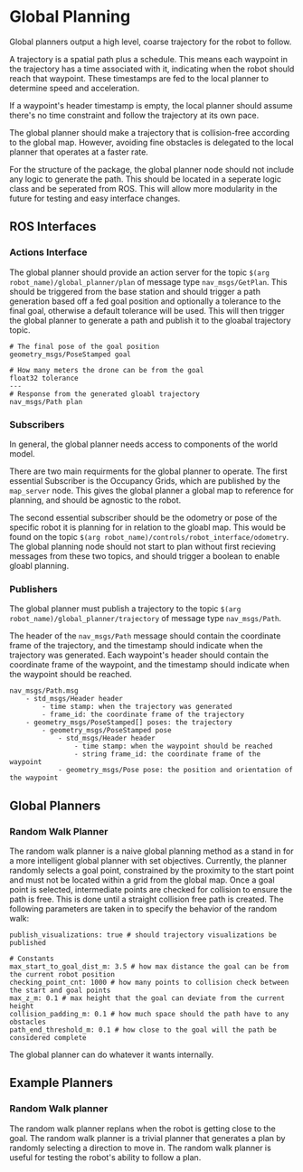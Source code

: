 # Global Planning

Global planners output a high level, coarse trajectory for the robot to follow. 

A trajectory is a spatial path plus a schedule. 
This means each waypoint in the trajectory has a time associated with it, indicating when the robot should reach that waypoint.
These timestamps are fed to the local planner to determine speed and acceleration.

If a waypoint's header timestamp is empty, the local planner should assume there's no time constraint and follow the trajectory at its own pace.

The global planner should make a trajectory that is collision-free according to the global map.
However, avoiding fine obstacles is delegated to the local planner that operates at a faster rate.

For the structure of the package, the global planner node should not include any logic to generate the path. This should be located in a seperate logic class and be seperated from ROS. This will allow more modularity in the future for testing and easy interface changes.

## ROS Interfaces

### Actions Interface
The global planner should provide an action server for the topic `$(arg robot_name)/global_planner/plan` of message type `nav_msgs/GetPlan`. This should be triggered from the base station and should trigger a path generation based off a fed goal position and optionally a tolerance to the final goal, otherwise a default tolerance will be used. This will then trigger the global planner to generate a path and publish it to the gloabal trajectory topic. 

```
# The final pose of the goal position
geometry_msgs/PoseStamped goal

# How many meters the drone can be from the goal
float32 tolerance
---
# Response from the generated gloabl trajectory
nav_msgs/Path plan 
```

### Subscribers
In general, the global planner needs access to components of the world model.

There are two main requirments for the global planner to operate. The first essential Subscriber is the Occupancy Grids, which are published by the `map_server` node. This gives the global planner a global map to reference for planning, and should be agnostic to the robot. 

The second essential subscriber should be the odometry or pose of the specific robot it is planning for in relation to the gloabl map. This would be found on the topic `$(arg robot_name)/controls/robot_interface/odometry`. The global planning node should not start to plan without first recieving messages from these two topics, and should trigger a boolean to enable gloabl planning.

### Publishers

The global planner must publish a trajectory to the topic `$(arg robot_name)/global_planner/trajectory` of message type `nav_msgs/Path`.

The header of the `nav_msgs/Path` message should contain the coordinate frame of the trajectory, and the timestamp should indicate when the trajectory was generated.
Each waypoint's header should contain the coordinate frame of the waypoint, and the timestamp should indicate when the waypoint should be reached.

```
nav_msgs/Path.msg
    - std_msgs/Header header
        - time stamp: when the trajectory was generated
        - frame_id: the coordinate frame of the trajectory
    - geometry_msgs/PoseStamped[] poses: the trajectory
        - geometry_msgs/PoseStamped pose
            - std_msgs/Header header
                - time stamp: when the waypoint should be reached
                - string frame_id: the coordinate frame of the waypoint
            - geometry_msgs/Pose pose: the position and orientation of the waypoint
```

## Global Planners
### Random Walk Planner

The random walk planner is a naive global planning method as a stand in for a more intelligent global planner with set objectives. Currently, the planner randomly selects a goal point, constrained by the proximity to the start point and must not be located within a grid from the global map. Once a goal point is selected, intermediate points are checked for collision to ensure the path is free. This is done until a straight collision free path is created. The following parameters are taken in to specify the behavior of the random walk:

```
publish_visualizations: true # should trajectory visualizations be published

# Constants
max_start_to_goal_dist_m: 3.5 # how max distance the goal can be from the current robot position
checking_point_cnt: 1000 # how many points to collision check between the start and goal points
max_z_m: 0.1 # max height that the goal can deviate from the current height
collision_padding_m: 0.1 # how much space should the path have to any obstacles
path_end_threshold_m: 0.1 # how close to the goal will the path be considered complete
```

The global planner can do whatever it wants internally.


## Example Planners

### Random Walk planner

The random walk planner replans when the robot is getting close to the goal. The random walk planner is a trivial planner that generates a plan by randomly selecting a direction to move in. The random walk planner is useful for testing the robot's ability to follow a plan.
